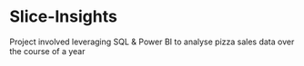 # Slice-Insights
Project involved leveraging SQL &amp; Power BI to analyse pizza sales data over the course of a year
